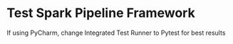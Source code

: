 # Test Spark Pipeline Framework

If using PyCharm, change Integrated Test Runner to Pytest for best results
